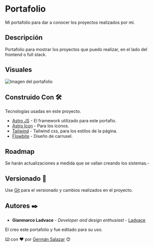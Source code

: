 # Portafolio

Mi portafolio para dar a conocer los proyectos realizados por mí.

## Descripción

Portafolio para mostrar los proyectos que puedo realizar, en el lado del frontend o full stack.


## Visuales
![Imagen del portafolio](https://postimg.cc/nsvG1D6S)


## Construido Con 🛠️

Tecnologías usadas en este proyecto.

- [Astro JS](https://docs.astro.build/en/getting-started/) - El framework utilizado para este portafio.
- [Astro Icon](https://www.astroicon.dev/getting-started/) - Para los iconos.
- [Tailwind](https://tailwindcss.com/docs/installation) - Tailwind css, para los estilos de la página.
- [Flowbite](https://flowbite.com/docs/getting-started/quickstart/) - Diseño de carrusel.

## Roadmap

Se harán actualizaciones a medida que se vallan creando los sistemas.-

## Versionado 📌

Use [Git](https://git-scm.com) para el versionado y cambios realizados en el proyecto.

## Autores ✒️

- **Gianmarco Ladvace** - _Developer and design enthusiast_ - [Ladvace](https://github.com/Ladvace)

El creo este portafolio y fue editado para su uso.


⌨️ con ❤️ por [Germán Salazar](https://yermans01.github.io/) 😊
